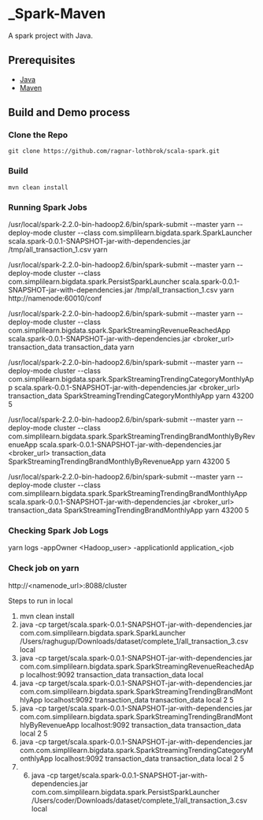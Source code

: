 # _Spark-Maven
A spark project with Java.

## Prerequisites
- [Java](https://java.com/en/download/)
- [Maven](https://maven.apache.org/)

## Build and Demo process

### Clone the Repo
`git clone https://github.com/ragnar-lothbrok/scala-spark.git`

### Build
`mvn clean install`

### Running Spark Jobs

/usr/local/spark-2.2.0-bin-hadoop2.6/bin/spark-submit --master yarn --deploy-mode cluster --class com.simplilearn.bigdata.spark.SparkLauncher scala.spark-0.0.1-SNAPSHOT-jar-with-dependencies.jar /tmp/all_transaction_1.csv yarn


/usr/local/spark-2.2.0-bin-hadoop2.6/bin/spark-submit --master yarn --deploy-mode cluster --class com.simplilearn.bigdata.spark.PersistSparkLauncher scala.spark-0.0.1-SNAPSHOT-jar-with-dependencies.jar /tmp/all_transaction_1.csv yarn http://namenode:60010/conf

/usr/local/spark-2.2.0-bin-hadoop2.6/bin/spark-submit --master yarn --deploy-mode cluster --class com.simplilearn.bigdata.spark.SparkStreamingRevenueReachedApp scala.spark-0.0.1-SNAPSHOT-jar-with-dependencies.jar <broker_url> transaction_data transaction_data yarn



/usr/local/spark-2.2.0-bin-hadoop2.6/bin/spark-submit --master yarn --deploy-mode cluster --class com.simplilearn.bigdata.spark.SparkStreamingTrendingCategoryMonthlyApp scala.spark-0.0.1-SNAPSHOT-jar-with-dependencies.jar <broker_url> transaction_data SparkStreamingTrendingCategoryMonthlyApp yarn 43200 5


/usr/local/spark-2.2.0-bin-hadoop2.6/bin/spark-submit --master yarn --deploy-mode cluster --class com.simplilearn.bigdata.spark.SparkStreamingTrendingBrandMonthlyByRevenueApp scala.spark-0.0.1-SNAPSHOT-jar-with-dependencies.jar <broker_url>  transaction_data SparkStreamingTrendingBrandMonthlyByRevenueApp yarn 43200 5


/usr/local/spark-2.2.0-bin-hadoop2.6/bin/spark-submit --master yarn --deploy-mode cluster --class com.simplilearn.bigdata.spark.SparkStreamingTrendingBrandMonthlyApp scala.spark-0.0.1-SNAPSHOT-jar-with-dependencies.jar <broker_url>  transaction_data SparkStreamingTrendingBrandMonthlyApp yarn 43200 5

### Checking Spark Job Logs
yarn logs -appOwner <Hadoop_user> -applicationId application_<job

###  Check job on yarn
http://<namenode_url>:8088/cluster


Steps to run in local

1. mvn clean install
2. java -cp target/scala.spark-0.0.1-SNAPSHOT-jar-with-dependencies.jar  com.com.simplilearn.bigdata.spark.SparkLauncher /Users/raghugup/Downloads/dataset/complete_1/all_transaction_3.csv local
3. java -cp  target/scala.spark-0.0.1-SNAPSHOT-jar-with-dependencies.jar  com.com.simplilearn.bigdata.spark.SparkStreamingRevenueReachedApp localhost:9092 transaction_data transaction_data local
4. java -cp  target/scala.spark-0.0.1-SNAPSHOT-jar-with-dependencies.jar  com.com.simplilearn.bigdata.spark.SparkStreamingTrendingBrandMonthlyApp localhost:9092 transaction_data transaction_data local 2 5
5. java -cp  target/scala.spark-0.0.1-SNAPSHOT-jar-with-dependencies.jar  com.com.simplilearn.bigdata.spark.SparkStreamingTrendingBrandMonthlyByRevenueApp localhost:9092 transaction_data transaction_data local 2 5
6. java -cp  target/scala.spark-0.0.1-SNAPSHOT-jar-with-dependencies.jar  com.com.simplilearn.bigdata.spark.SparkStreamingTrendingCategoryMonthlyApp localhost:9092 transaction_data transaction_data local 2 5
7. 6. java -cp  target/scala.spark-0.0.1-SNAPSHOT-jar-with-dependencies.jar  com.com.simplilearn.bigdata.spark.PersistSparkLauncher /Users/coder/Downloads/dataset/complete_1/all_transaction_3.csv local <namenodes>
